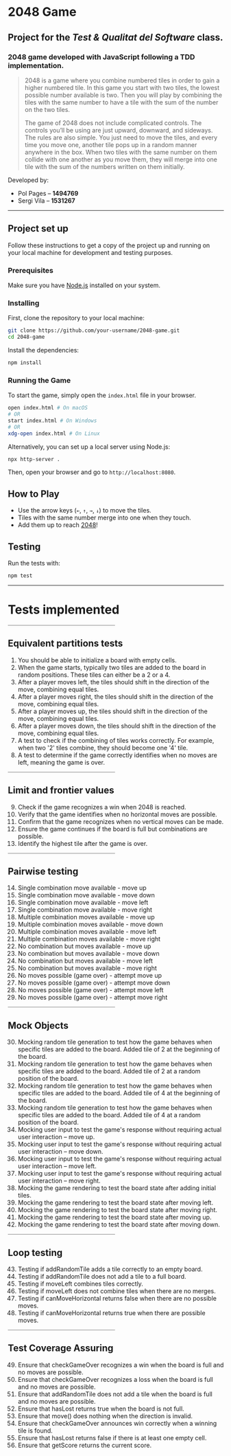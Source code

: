 # 2048 Game
## Project for the _Test & Qualitat del Software_ class.
### 2048 game developed with JavaScript following a TDD implementation.

>2048 is a game where you combine numbered tiles in order to gain a higher numbered tile. In this game you start with two tiles, the lowest possible number available is two. Then you will play by combining the tiles with the same number to have a tile with the sum of the number on the two tiles.
>
>The game of 2048 does not include complicated controls. The controls you’ll be using are just upward, downward, and sideways. The rules are also simple. You just need to move the tiles, and every time you move one, another tile pops up in a random manner anywhere in the box. When two tiles with the same number on them collide with one another as you move them, they will merge into one tile with the sum of the numbers written on them initially.

Developed by:
- Pol Pages   – **1494769**
- Sergi Vila  – **1531267**

<hr />

## Project set up

Follow these instructions to get a copy of the project up and running on your local machine for development and testing purposes.

### Prerequisites

Make sure you have [Node.js](https://nodejs.org/) installed on your system.

### Installing

First, clone the repository to your local machine:

```bash
git clone https://github.com/your-username/2048-game.git
cd 2048-game
```

Install the dependencies:

```bash
npm install
```

### Running the Game

To start the game, simply open the `index.html` file in your browser.

```bash
open index.html # On macOS
# OR
start index.html # On Windows
# OR
xdg-open index.html # On Linux
```

Alternatively, you can set up a local server using Node.js:

```bash
npx http-server .
```

Then, open your browser and go to `http://localhost:8080`.

## How to Play

- Use the arrow keys (`←`, `↑`, `→`, `↓`) to move the tiles.
- Tiles with the same number merge into one when they touch.
- Add them up to reach [2048](https://en.wikipedia.org/wiki/2048_(video_game))!

## Testing

Run the tests with:

```bash
npm test
```

<hr />

# Tests implemented

<div style="width:250px;height:1px;background-color:gray;"></div>

## Equivalent partitions tests
1. You should be able to initialize a board with empty cells.
2. When the game starts, typically two tiles are added to the board in random positions. These tiles can either be a 2 or a 4.
3. After a player moves left, the tiles should shift in the direction of the move, combining equal tiles.
4. After a player moves right, the tiles should shift in the direction of the move, combining equal tiles.
5. After a player moves up, the tiles should shift in the direction of the move, combining equal tiles.
6. After a player moves down, the tiles should shift in the direction of the move, combining equal tiles.
7. A test to check if the combining of tiles works correctly. For example, when two '2' tiles combine, they should become one '4' tile.
8. A test to determine if the game correctly identifies when no moves are left, meaning the game is over.

<div style="width:250px;height:1px;background-color:gray;"></div>

## Limit and frontier values
9. Check if the game recognizes a win when 2048 is reached.
10. Verify that the game identifies when no horizontal moves are possible.
11. Confirm that the game recognizes when no vertical moves can be made.
12. Ensure the game continues if the board is full but combinations are possible.
13. Identify the highest tile after the game is over.

<div style="width:250px;height:1px;background-color:gray;"></div>

## Pairwise testing
14. Single combination move available - move up
15. Single combination move available - move down
16. Single combination move available - move left
17. Single combination move available - move right
18. Multiple combination moves available - move up
19. Multiple combination moves available - move down
20. Multiple combination moves available - move left
21. Multiple combination moves available - move right
22. No combination but moves available - move up
23. No combination but moves available - move down
24. No combination but moves available - move left
25. No combination but moves available - move right
26. No moves possible (game over) - attempt move up
27. No moves possible (game over) - attempt move down
28. No moves possible (game over) - attempt move left
29. No moves possible (game over) - attempt move right

<div style="width:250px;height:1px;background-color:gray;"></div>

## Mock Objects
30. Mocking random tile generation to test how the game behaves when specific tiles are added to the board. Added tile of 2 at the beginning of the board.
31. Mocking random tile generation to test how the game behaves when specific tiles are added to the board. Added tile of 2 at a random position of the board.
32. Mocking random tile generation to test how the game behaves when specific tiles are added to the board. Added tile of 4 at the beginning of the board.
33. Mocking random tile generation to test how the game behaves when specific tiles are added to the board. Added tile of 4 at a random position of the board.
34. Mocking user input to test the game's response without requiring actual user interaction – move up.
35. Mocking user input to test the game's response without requiring actual user interaction – move down.
36. Mocking user input to test the game's response without requiring actual user interaction – move left.
37. Mocking user input to test the game's response without requiring actual user interaction – move right.
38. Mocking the game rendering to test the board state after adding initial tiles.
39. Mocking the game rendering to test the board state after moving left.
40. Mocking the game rendering to test the board state after moving right.
41. Mocking the game rendering to test the board state after moving up.
42. Mocking the game rendering to test the board state after moving down.

<div style="width:250px;height:1px;background-color:gray;"></div>

## Loop testing
43. Testing if addRandomTile adds a tile correctly to an empty board.
44. Testing if addRandomTile does not add a tile to a full board.
45. Testing if moveLeft combines tiles correctly.
46. Testing if moveLeft does not combine tiles when there are no merges.
47. Testing if canMoveHorizontal returns false when there are no possible moves.
48. Testing if canMoveHorizontal returns true when there are possible moves.

<div style="width:250px;height:1px;background-color:gray;"></div>

## Test Coverage Assuring

49. Ensure that checkGameOver recognizes a win when the board is full and no moves are possible.
50. Ensure that checkGameOver recognizes a loss when the board is full and no moves are possible.
51. Ensure that addRandomTile does not add a tile when the board is full and no moves are possible.
52. Ensure that hasLost returns true when the board is not full.
53. Ensure that move() does nothing when the direction is invalid.
54. Ensure that checkGameOver announces win correctly when a winning tile is found.
55. Ensure that hasLost returns false if there is at least one empty cell.
56. Ensure that getScore returns the current score.
